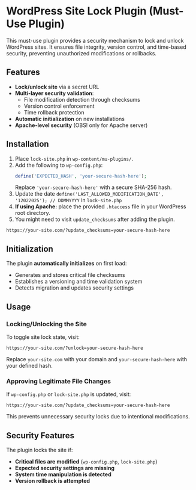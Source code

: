 # WordPress Site Lock Plugin (Must-Use Plugin)

This must-use plugin provides a security mechanism to lock and unlock WordPress sites. It ensures file integrity, version control, and time-based security, preventing unauthorized modifications or rollbacks.

## Features

- **Lock/unlock site** via a secret URL
- **Multi-layer security validation**:
  - File modification detection through checksums
  - Version control enforcement 
  - Time rollback protection 
- **Automatic initialization** on new installations
- **Apache-level security** (OBS! only for Apache server)

## Installation

1. Place `lock-site.php` in `wp-content/mu-plugins/`.
2. Add the following to `wp-config.php`:
   ```php
   define('EXPECTED_HASH', 'your-secure-hash-here');
   ```
   Replace `'your-secure-hash-here'` with a secure SHA-256 hash.
3. Update the date `define('LAST_ALLOWED_MODIFICATION_DATE', '12022025'); // DDMMYYYY` in `lock-site.php`   
4. **If using Apache:** place the provided `.htaccess` file in your WordPress root directory.
5. You might need to visit `update_checksums` after adding the plugin. 
```
https://your-site.com/?update_checksums=your-secure-hash-here
```

## Initialization

The plugin **automatically initializes** on first load:
- Generates and stores critical file checksums
- Establishes a versioning and time validation system
- Detects migration and updates security settings

## Usage

### Locking/Unlocking the Site

To toggle site lock state, visit:
```
https://your-site.com/?unlock=your-secure-hash-here
```
Replace `your-site.com` with your domain and `your-secure-hash-here` with your defined hash.

### Approving Legitimate File Changes

If `wp-config.php` or `lock-site.php` is updated, visit:
```
https://your-site.com/?update_checksums=your-secure-hash-here
```
This prevents unnecessary security locks due to intentional modifications.

## Security Features

The plugin locks the site if:
- **Critical files are modified** (`wp-config.php`, `lock-site.php`)
- **Expected security settings are missing**
- **System time manipulation is detected**
- **Version rollback is attempted**

